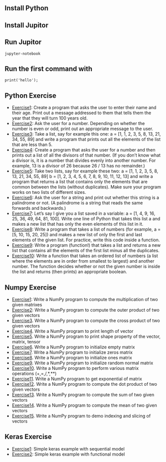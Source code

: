 ## Install Python

## Install Jupitor

## Run Jupitor
`jupyter-notebook`

## Run the first command with 
`print('hello');`

## Python Exercise
* [Exercise1](python-exercise/exercise1.py): Create a program that asks the user to enter their name and their age. Print out a message addressed to them that tells them the year that they will turn 100 years old.
* [Exercise2](python-exercise/exercise2.py): Ask the user for a number. Depending on whether the number is even or odd, print out an appropriate message to the user. 
* [Exercise3](python-exercise/exercise3.py): Take a list, say for example this one:
  a = [1, 1, 2, 3, 5, 8, 13, 21, 34, 55, 89]
and write a program that prints out all the elements of the list that are less than 5.
* [Exercise4](python-exercise/exercise4.py): Create a program that asks the user for a number and then prints out a list of all the divisors of that number. (If you don’t know what a divisor is, it is a number that divides evenly into another number. For example, 13 is a divisor of 26 because 26 / 13 has no remainder.)
* [Exercise5](python-exercise/exercise5.py): Take two lists, say for example these two:
  a = [1, 1, 2, 3, 5, 8, 13, 21, 34, 55, 89]
  b = [1, 2, 3, 4, 5, 6, 7, 8, 9, 10, 11, 12, 13]
and write a program that returns a list that contains only the elements that are common between the lists (without duplicates). Make sure your program works on two lists of different sizes.
* [Exercise6](python-exercise/exercise6.py): Ask the user for a string and print out whether this string is a palindrome or not. (A palindrome is a string that reads the same forwards and backwards.)
* [Exercise7](python-exercise/exercise7.py): Let’s say I give you a list saved in a variable: a = [1, 4, 9, 16, 25, 36, 49, 64, 81, 100]. Write one line of Python that takes this list a and makes a new list that has only the even elements of this list in it.
* [Exercise8](python-exercise/exercise8.py): Write a program that takes a list of numbers (for example, a = [5, 10, 15, 20, 25]) and makes a new list of only the first and last elements of the given list. For practice, write this code inside a function.
* [Exercise9](python-exercise/exercise9.py): Write a program (function!) that takes a list and returns a new list that contains all the elements of the first list minus all the duplicates.
* [Exercise10](python-exercise/exercise10.py): Write a function that takes an ordered list of numbers (a list where the elements are in order from smallest to largest) and another number. The function decides whether or not the given number is inside the list and returns (then prints) an appropriate boolean.

## Numpy Exercise
* [Exercise1](numpy-exercise/exercise1.py): Write a NumPy program to compute the multiplication of two given matrixes
* [Exercise2](numpy-exercise/exercise2.py): Write a NumPy program to compute the outer product of two given vectors
* [Exercise3](numpy-exercise/exercise3.py). Write a NumPy program to compute the cross product of two given vectors
* [Exercise4](numpy-exercise/exercise4.py). Write a NumPy program to print length of vector
* [Exercise5](numpy-exercise/exercise5.py). Write a NumPy program to print shape property of the vector, matrix, tensor
* [Exercise6](numpy-exercise/exercise6.py). Write a NumPy program to initialize empty matrix
* [Exercise7](numpy-exercise/exercise7.py). Write a NumPy program to initialize zeros matrix
* [Exercise8](numpy-exercise/exercise8.py). Write a NumPy program to initialize ones matrix
* [Exercise9](numpy-exercise/exercise9.py). Write a NumPy program to initialize random normal matrix
* [Exercise10](numpy-exercise/exercise10.py). Write a NumPy program to perform various matrix operations (+,=,/,*,**)
* [Exercise11](numpy-exercise/exercise11.py). Write a NumPy program to get exponential of matrix
* [Exercise12](numpy-exercise/exercise12.py). Write a NumPy program to compute the dot product of two given vectors
* [Exercise13](numpy-exercise/exercise13.py). Write a NumPy program to compute the sum of two given vectors
* [Exercise14](numpy-exercise/exercise14.py). Write a NumPy program to compute the mean of two given vectors
* [Exercise15](numpy-exercise/exercise15.py). Write a NumPy program to demo indexing and slicing of vectors


## Keras Exercise
* [Exercise1](keras/exercise1.py): Simple keras example with sequential model
* [Exercise2](keras/exercise2.py): Simple keras example with functional model